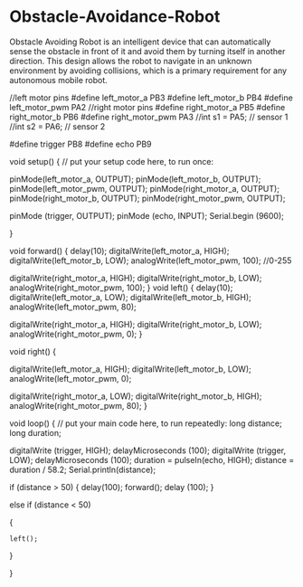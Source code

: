 # Obstacle-Avoidance-Robot
Obstacle Avoiding Robot is an intelligent device that can automatically sense the obstacle in front of it and avoid them by turning itself in another direction. This design allows the robot to navigate in an unknown environment by avoiding collisions, which is a primary requirement for any autonomous mobile robot. 

//left motor pins
#define left_motor_a PB3
#define left_motor_b PB4
#define left_motor_pwm PA2
//right motor pins
#define right_motor_a PB5
#define right_motor_b PB6
#define right_motor_pwm PA3
//int s1 = PA5;   // sensor 1
//int s2 = PA6;  // sensor 2

#define trigger PB8
#define echo PB9

void setup() {
  // put your setup code here, to run once:

  pinMode(left_motor_a, OUTPUT);
  pinMode(left_motor_b, OUTPUT);
  pinMode(left_motor_pwm, OUTPUT);
  pinMode(right_motor_a, OUTPUT);
  pinMode(right_motor_b, OUTPUT);
  pinMode(right_motor_pwm, OUTPUT);

  pinMode (trigger, OUTPUT);
  pinMode (echo, INPUT);
  Serial.begin (9600);

}

void forward() {
  delay(10);
  digitalWrite(left_motor_a, HIGH);
  digitalWrite(left_motor_b, LOW);
  analogWrite(left_motor_pwm, 100); //0-255

  digitalWrite(right_motor_a, HIGH);
  digitalWrite(right_motor_b, LOW);
  analogWrite(right_motor_pwm, 100);
}
void left() {
  delay(10);
  digitalWrite(left_motor_a, LOW);
  digitalWrite(left_motor_b, HIGH);
  analogWrite(left_motor_pwm, 80);

  digitalWrite(right_motor_a, HIGH);
  digitalWrite(right_motor_b, LOW);
  analogWrite(right_motor_pwm, 0);
}


void right() {

  digitalWrite(left_motor_a, HIGH);
  digitalWrite(left_motor_b, LOW);
  analogWrite(left_motor_pwm, 0);

  digitalWrite(right_motor_a, LOW);
  digitalWrite(right_motor_b, HIGH);
  analogWrite(right_motor_pwm, 80);
}


void loop() {
  // put your main code here, to run repeatedly:
  long distance;
  long duration;

  digitalWrite (trigger, HIGH);
  delayMicroseconds (100);
  digitalWrite (trigger, LOW);
  delayMicroseconds (100);
  duration = pulseIn(echo, HIGH);
  distance = duration / 58.2;
  Serial.println(distance);

  if (distance > 50)
  {
    delay(100);
    forward();
    delay (100);
  }

  else if (distance < 50)

  {

    left();

  }

}
